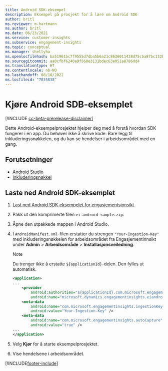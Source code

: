 ```yaml
---
title: Android SDK-eksempel
description: Eksempel på prosjekt for å lære om Android SDK
author: britl
ms.reviewer: m-hartmann
ms.author: britl
ms.date: 06/23/2021
ms.service: customer-insights
ms.subservice: engagement-insights
ms.topic: conceptual
ms.manager: shellyha
ms.openlocfilehash: ba51961bc7f9555d7dba5b6a21c8636011438d75cba87bc132b896841c467a33
ms.sourcegitcommit: aa0cfbf6240a9f560e3131bdec63e051a8786dd4
ms.translationtype: HT
ms.contentlocale: nb-NO
ms.lasthandoff: 08/10/2021
ms.locfileid: "7035838"
---
```

# <a name="run-the-android-sdk-sample"></a>Kjøre Android SDB-eksemplet

[!INCLUDE [cc-beta-prerelease-disclaimer](includes/cc-beta-prerelease-disclaimer.md)]

Dette Android-eksempelprosjektet hjelper deg med å forstå hvordan SDK fungerer i en app. Du behøver ikke å skrive kode. Bare legg til inkluderingssnøkkelen, og du kan se hendelser i arbeidsområdet med en gang.

## <a name="prerequisites"></a>Forutsetninger

- [Android Studio](https://developer.android.com/studio)
- [Inkluderingsnøkkel](get-started-android.md)

## <a name="download-the-android-sdk-sample"></a>Laste ned Android SDK-eksemplet

1. [Last ned Android SDK-eksempelet for engasjementsinnsikt](https://download.pi.dynamics.com/sdk/EI-SDKs/ei-android-sample.zip).
1. Pakk ut den komprimerte filen `ei-android-sample.zip`.
1. Åpne den utpakkede mappen i Android Studio.
1. I `AndroidManifest.xml`-filen erstatter du strengen `"Your-Ingestion-Key"` med inkluderingsnøkkelen for arbeidsområdet fra Engasjementinnsikt under **Admin** > **Arbeidsområde** > **Installasjonsveiledning**. 

   > [!NOTE]
   > Du trenger ikke å erstatte `${applicationId}`-delen. Den fylles ut automatisk.

   ```xml
   <application>
   ...
       <provider
           android:authorities="${applicationId}.com.microsoft.engagementinsights.eiandroidsdk.AnalyticsContentProvider"
           android:name="microsoft.dynamics.engagementinsights.eiandroidsdk.AnalyticsContentProvider" />
       <meta-data
           android:name="com.microsoft.engagementinsights.ingestionKey"
           android:value="Your-Ingestion-Key" />
       <meta-data
           android:name="com.microsoft.engagementinsights.autoCapture"
           android:value="true" />
   ...
   </application>
   ```

1. Velg **Kjør** for å starte eksempelprosjektet.
1. Vise hendelsene i arbeidsområdet.


[!INCLUDE[footer-include](../includes/footer-banner.md)]
